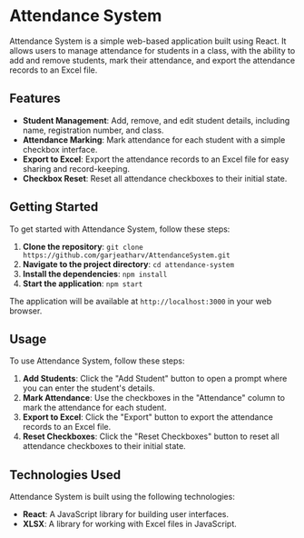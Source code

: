 Attendance System
===================

Attendance System is a simple web-based application built using React. It allows users to manage attendance for students in a class, with the ability to add and remove students, mark their attendance, and export the attendance records to an Excel file.

Features
--------

* **Student Management**: Add, remove, and edit student details, including name, registration number, and class.
* **Attendance Marking**: Mark attendance for each student with a simple checkbox interface.
* **Export to Excel**: Export the attendance records to an Excel file for easy sharing and record-keeping.
* **Checkbox Reset**: Reset all attendance checkboxes to their initial state.

Getting Started
---------------

To get started with Attendance System, follow these steps:

1. **Clone the repository**: `git clone https://github.com/garjeatharv/AttendanceSystem.git`
2. **Navigate to the project directory**: `cd attendance-system`
3. **Install the dependencies**: `npm install`
4. **Start the application**: `npm start`

The application will be available at `http://localhost:3000` in your web browser.

Usage
-----

To use Attendance System, follow these steps:

1. **Add Students**: Click the "Add Student" button to open a prompt where you can enter the student's details.
2. **Mark Attendance**: Use the checkboxes in the "Attendance" column to mark the attendance for each student.
3. **Export to Excel**: Click the "Export" button to export the attendance records to an Excel file.
4. **Reset Checkboxes**: Click the "Reset Checkboxes" button to reset all attendance checkboxes to their initial state.

Technologies Used
-----------------

Attendance System is built using the following technologies:

* **React**: A JavaScript library for building user interfaces.
* **XLSX**: A library for working with Excel files in JavaScript.
